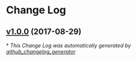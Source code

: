 # Change Log

## [v1.0.0](https://github.com/AtomLinter/linter-hadolint/tree/1.0.0) (2017-08-29)


\* *This Change Log was automatically generated by [github_changelog_generator](https://github.com/skywinder/Github-Changelog-Generator)*
